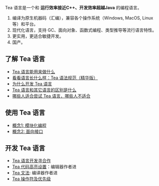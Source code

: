 Tea 语言是一个和 **运行效率接近C++、开发效率超越Java** 的编程语言。  

1. 编译为原生机器码（汇编），兼容各个操作系统（Windows, MacOS, Linux 等）和平台。
2. 现代化语言，支持 GC、面向对象、函数式编程、类型推导等流行语言特性。
3. 更实用，更适合敏捷开发。
4. 国产。

## 了解 Tea 语言
* [Tea 语言能用来做什么](https://github.com/xuld/Tea/wiki/Tea-功能概述)
* [看看语言长什么样：Tea 语法规范（精华版）](https://github.com/xuld/Tea/wiki/Tea-语法规范-精华版)   
* [为什么开发 Tea 语言](https://github.com/xuld/Tea/wiki/为什么开发-Tea-语言)
* [Tea 语言和其它语言的区别是什么](https://github.com/xuld/Tea/wiki/Tea-设计理念)
* [哪些人适合尝试 Tea 语言，哪些人不适合](https://github.com/xuld/Tea/wiki/Tea-目标用户)

## 使用 Tea 语言
* [概念1: 模块化编程](https://github.com/xuld/Tea/wiki/Tea-模块化编程)
* [概念2: 面向接口](https://github.com/xuld/Tea/wiki/Tea-与面向接口)

## 开发 Tea 语言
* [Tea 语言开发寻合作](https://github.com/xuld/Tea/wiki/Tea-语言开发寻合作)
* [Tea 代码高亮设置](https://github.com/xuld/Tea/wiki/Tea-代码高亮设置)：编辑器作者进
* [Tea 文法](https://github.com/xuld/Tea/wiki/Tea-文法): 编译器作者进
* [Tea 操作符及优先级](https://github.com/xuld/Tea/wiki/Tea-操作符及优先级)
